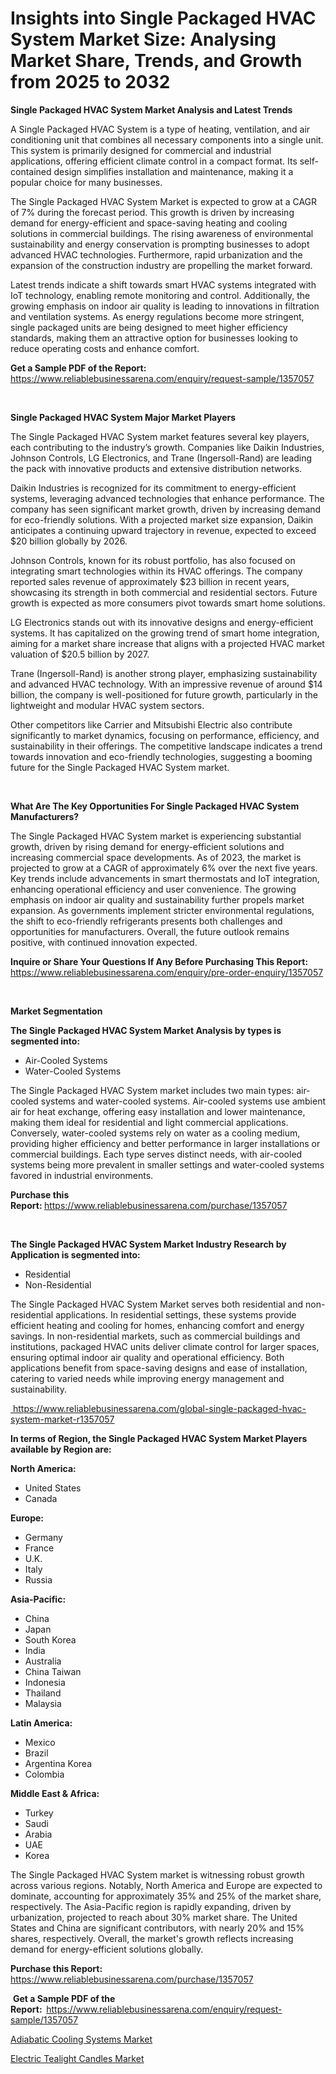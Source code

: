 <p><h1>Insights into Single Packaged HVAC System Market Size: Analysing Market Share, Trends, and Growth from 2025 to 2032</h1></p><p><strong>Single Packaged HVAC System Market Analysis and Latest Trends</strong></p>
<p><p>A Single Packaged HVAC System is a type of heating, ventilation, and air conditioning unit that combines all necessary components into a single unit. This system is primarily designed for commercial and industrial applications, offering efficient climate control in a compact format. Its self-contained design simplifies installation and maintenance, making it a popular choice for many businesses.</p><p>The Single Packaged HVAC System Market is expected to grow at a CAGR of 7% during the forecast period. This growth is driven by increasing demand for energy-efficient and space-saving heating and cooling solutions in commercial buildings. The rising awareness of environmental sustainability and energy conservation is prompting businesses to adopt advanced HVAC technologies. Furthermore, rapid urbanization and the expansion of the construction industry are propelling the market forward. </p><p>Latest trends indicate a shift towards smart HVAC systems integrated with IoT technology, enabling remote monitoring and control. Additionally, the growing emphasis on indoor air quality is leading to innovations in filtration and ventilation systems. As energy regulations become more stringent, single packaged units are being designed to meet higher efficiency standards, making them an attractive option for businesses looking to reduce operating costs and enhance comfort.</p></p>
<p><strong>Get a Sample PDF of the Report:&nbsp;</strong> <a href="https://www.reliablebusinessarena.com/enquiry/request-sample/1357057?utm_campaign=2217&utm_medium=2&utm_source=Github&utm_content=ia&utm_term=11042025&utm_id=single-packaged-hvac-system">https://www.reliablebusinessarena.com/enquiry/request-sample/1357057</a></p>
<p>&nbsp;</p>
<p><strong>Single Packaged HVAC System Major Market Players</strong></p>
<p><p>The Single Packaged HVAC System market features several key players, each contributing to the industry’s growth. Companies like Daikin Industries, Johnson Controls, LG Electronics, and Trane (Ingersoll-Rand) are leading the pack with innovative products and extensive distribution networks.</p><p>Daikin Industries is recognized for its commitment to energy-efficient systems, leveraging advanced technologies that enhance performance. The company has seen significant market growth, driven by increasing demand for eco-friendly solutions. With a projected market size expansion, Daikin anticipates a continuing upward trajectory in revenue, expected to exceed $20 billion globally by 2026.</p><p>Johnson Controls, known for its robust portfolio, has also focused on integrating smart technologies within its HVAC offerings. The company reported sales revenue of approximately $23 billion in recent years, showcasing its strength in both commercial and residential sectors. Future growth is expected as more consumers pivot towards smart home solutions.</p><p>LG Electronics stands out with its innovative designs and energy-efficient systems. It has capitalized on the growing trend of smart home integration, aiming for a market share increase that aligns with a projected HVAC market valuation of $20.5 billion by 2027.</p><p>Trane (Ingersoll-Rand) is another strong player, emphasizing sustainability and advanced HVAC technology. With an impressive revenue of around $14 billion, the company is well-positioned for future growth, particularly in the lightweight and modular HVAC system sectors.</p><p>Other competitors like Carrier and Mitsubishi Electric also contribute significantly to market dynamics, focusing on performance, efficiency, and sustainability in their offerings. The competitive landscape indicates a trend towards innovation and eco-friendly technologies, suggesting a booming future for the Single Packaged HVAC System market.</p></p>
<p>&nbsp;</p>
<p><strong>What Are The Key Opportunities For Single Packaged HVAC System Manufacturers?</strong></p>
<p><p>The Single Packaged HVAC System market is experiencing substantial growth, driven by rising demand for energy-efficient solutions and increasing commercial space developments. As of 2023, the market is projected to grow at a CAGR of approximately 6% over the next five years. Key trends include advancements in smart thermostats and IoT integration, enhancing operational efficiency and user convenience. The growing emphasis on indoor air quality and sustainability further propels market expansion. As governments implement stricter environmental regulations, the shift to eco-friendly refrigerants presents both challenges and opportunities for manufacturers. Overall, the future outlook remains positive, with continued innovation expected.</p></p>
<p><strong>Inquire or Share Your Questions If Any Before Purchasing This Report:</strong> <a href="https://www.reliablebusinessarena.com/enquiry/pre-order-enquiry/1357057?utm_campaign=2217&utm_medium=2&utm_source=Github&utm_content=ia&utm_term=11042025&utm_id=single-packaged-hvac-system">https://www.reliablebusinessarena.com/enquiry/pre-order-enquiry/1357057</a></p>
<p>&nbsp;</p>
<p><strong>Market Segmentation</strong></p>
<p><strong>The Single Packaged HVAC System Market Analysis by types is segmented into:</strong></p>
<p><ul><li>Air-Cooled Systems</li><li>Water-Cooled Systems</li></ul></p>
<p><p>The Single Packaged HVAC System market includes two main types: air-cooled systems and water-cooled systems. Air-cooled systems use ambient air for heat exchange, offering easy installation and lower maintenance, making them ideal for residential and light commercial applications. Conversely, water-cooled systems rely on water as a cooling medium, providing higher efficiency and better performance in larger installations or commercial buildings. Each type serves distinct needs, with air-cooled systems being more prevalent in smaller settings and water-cooled systems favored in industrial environments.</p></p>
<p><strong>Purchase this Report:&nbsp;</strong><a href="https://www.reliablebusinessarena.com/purchase/1357057?utm_campaign=2217&utm_medium=2&utm_source=Github&utm_content=ia&utm_term=11042025&utm_id=single-packaged-hvac-system">https://www.reliablebusinessarena.com/purchase/1357057</a></p>
<p>&nbsp;</p>
<p><strong>The Single Packaged HVAC System Market Industry Research by Application is segmented into:</strong></p>
<p><ul><li>Residential</li><li>Non-Residential</li></ul></p>
<p><p>The Single Packaged HVAC System Market serves both residential and non-residential applications. In residential settings, these systems provide efficient heating and cooling for homes, enhancing comfort and energy savings. In non-residential markets, such as commercial buildings and institutions, packaged HVAC units deliver climate control for larger spaces, ensuring optimal indoor air quality and operational efficiency. Both applications benefit from space-saving designs and ease of installation, catering to varied needs while improving energy management and sustainability.</p></p>
<p><a href="https://www.reliablebusinessarena.com/global-single-packaged-hvac-system-market-r1357057?utm_campaign=2217&utm_medium=2&utm_source=Github&utm_content=ia&utm_term=11042025&utm_id=single-packaged-hvac-system">&nbsp;https://www.reliablebusinessarena.com/global-single-packaged-hvac-system-market-r1357057</a></p>
<p><strong>In terms of Region, the Single Packaged HVAC System Market Players available by Region are:</strong></p>
<p>
    <p> <strong> North America: </strong>
        <ul>
            <li>United States</li>
            <li>Canada</li>
        </ul>
        </p> 
    <p> <strong> Europe: </strong>
        <ul>
            <li>Germany</li>
            <li>France</li>
            <li>U.K.</li>
            <li>Italy</li>
            <li>Russia</li>
        </ul>
        </p> 
    <p> <strong> Asia-Pacific: </strong>
        <ul>
            <li>China</li>
            <li>Japan</li>
            <li>South Korea</li>
            <li>India</li>
            <li>Australia</li>
            <li>China Taiwan</li>
            <li>Indonesia</li>
            <li>Thailand</li>
            <li>Malaysia</li>
        </ul>
        </p> 
    <p> <strong> Latin America: </strong>
        <ul>
            <li>Mexico</li>
            <li>Brazil</li>
            <li>Argentina Korea</li>
            <li>Colombia</li>
        </ul>
        </p> 
    <p> <strong> Middle East & Africa: </strong>
        <ul>
            <li>Turkey</li>
            <li>Saudi</li>
            <li>Arabia</li>
            <li>UAE</li>
            <li>Korea</li>
        </ul>
    </p>
    </p>
<p><p>The Single Packaged HVAC System market is witnessing robust growth across various regions. Notably, North America and Europe are expected to dominate, accounting for approximately 35% and 25% of the market share, respectively. The Asia-Pacific region is rapidly expanding, driven by urbanization, projected to reach about 30% market share. The United States and China are significant contributors, with nearly 20% and 15% shares, respectively. Overall, the market's growth reflects increasing demand for energy-efficient solutions globally.</p></p>
<p><strong>Purchase this Report: </strong><a href="https://www.reliablebusinessarena.com/purchase/1357057?utm_campaign=2217&utm_medium=2&utm_source=Github&utm_content=ia&utm_term=11042025&utm_id=single-packaged-hvac-system">https://www.reliablebusinessarena.com/purchase/1357057</a></p>
<p>&nbsp;<strong>Get a Sample PDF of the Report:&nbsp;&nbsp;</strong><a href="https://www.reliablebusinessarena.com/enquiry/request-sample/1357057?utm_campaign=2217&utm_medium=2&utm_source=Github&utm_content=ia&utm_term=11042025&utm_id=single-packaged-hvac-system">https://www.reliablebusinessarena.com/enquiry/request-sample/1357057</a></p>
<p><strong></strong></p>
<p><p><a href="https://github.com/aarenlazosw3/Market-Research-Report-List-1/blob/main/adiabatic-cooling-systems-market.md?utm_campaign=2217&utm_medium=2&utm_source=Github&utm_content=ia&utm_term=11042025&utm_id=single-packaged-hvac-system">Adiabatic Cooling Systems Market</a></p><p><a href="https://github.com/knazsdadeyvw/Market-Research-Report-List-1/blob/main/electric-tealight-candles-market.md?utm_campaign=2217&utm_medium=2&utm_source=Github&utm_content=ia&utm_term=11042025&utm_id=single-packaged-hvac-system">Electric Tealight Candles Market</a></p></p>